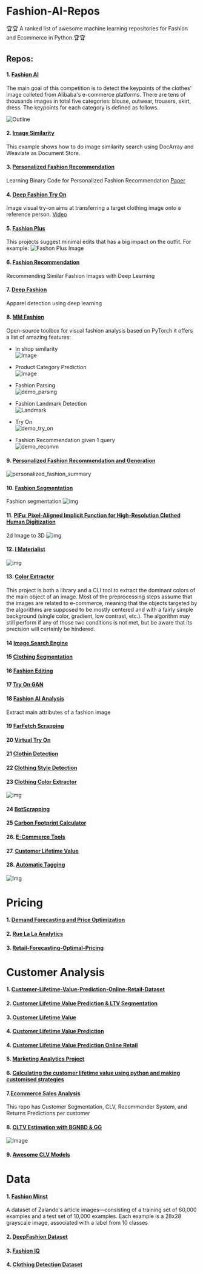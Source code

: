 # Fashion-AI-Repos

🏆🏆 A ranked list of awesome machine learning repositories for Fashion and Ecommerce in Python.🏆🏆



## Repos:
#### 1. [Fashion AI](https://github.com/HiKapok/tf.fashionAI)
The main goal of this competition is to detect the keypoints of the clothes' image colleted from Alibaba's e-commerce platforms. There are tens of thousands images in total five categories: blouse, outwear, trousers, skirt, dress. The keypoints for each category is defined as follows.

![Outline](https://raw.githubusercontent.com/HiKapok/tf.fashionAI/master/demos/outline.jpg)

#### 2. [Image Similarity](https://github.com/hanxiao/HM-Fashion-image-neural-search)
This example shows how to do image similarity search using DocArray and Weaviate as Document Store.

#### 3. [Personalized Fashion Recommendation](https://github.com/lzcn/Fashion-Hash-Net)
Learning Binary Code for Personalized Fashion Recommendation  [Paper](https://openaccess.thecvf.com/content_CVPR_2019/papers/Lu_Learning_Binary_Code_for_Personalized_Fashion_Recommendation_CVPR_2019_paper.pdf)


#### 4. [Deep Fashion Try On](https://github.com/switchablenorms/DeepFashion_Try_On)
Image visual try-on aims at transferring a target clothing image onto a reference person.
[Video](https://www.youtube.com/watch?v=BbKBSfDBcxI)

#### 5. [Fashion Plus](https://github.com/facebookresearch/FashionPlus)
This projects suggest minimal edits that has a big impact on the outfit. For example:
![Fashon Plus Image](https://github.com/facebookresearch/FashionPlus/blob/main/figures/demo_high_res.gif)


#### 6. [Fashion Recommendation](https://github.com/khanhnamle1994/fashion-recommendation)
Recommending Similar Fashion Images with Deep Learning


#### 7. [Deep Fashion](https://github.com/abhishekrana/DeepFashion)
Apparel detection using deep learning

#### 8. [MM Fashion](https://github.com/open-mmlab/mmfashion)
Open-source toolbox for visual fashion analysis based on PyTorch
it offers a list of amazing features:
- In shop similarity <br>
![Image](https://raw.githubusercontent.com/open-mmlab/mmfashion/master/misc/demo_retrieval.gif)

- Product Category Prediction <br>
![Image](https://raw.githubusercontent.com/open-mmlab/mmfashion/master/misc/demo_attribute.gif)
 
- Fashion Parsing <br>
![demo_parsing](https://raw.githubusercontent.com/open-mmlab/mmfashion/master/misc/demo_parsing.gif)

- Fashion Landmark Detection <br>
![Landmark](https://raw.githubusercontent.com/open-mmlab/mmfashion/master/misc/demo_landmark.gif)

- Try On <br>
![demo_try_on](https://raw.githubusercontent.com/open-mmlab/mmfashion/master/misc/demo_tryon.gif)

- Fashion Recommendation given 1 query<br>
![demo_recomm](https://raw.githubusercontent.com/open-mmlab/mmfashion/master/misc/demo_compatibility.gif)

#### 9. [Personalized Fashion Recommendation and Generation](https://github.com/kang205/DVBPR)
![personalized_fashion_summary](https://raw.githubusercontent.com/kang205/DVBPR/master/fig.png)

#### 10. [Fashion Segmentation](https://raw.githubusercontent.com/anish9/Fashion-AI-segmentation)
Fashion segmentation
![img](https://raw.githubusercontent.com/anish9/Fashion-AI-segmentation/master/c2.png)

#### 11. [PIFu: Pixel-Aligned Implicit Function for High-Resolution Clothed Human Digitization](https://github.com/shunsukesaito/PIFu)
2d Image to 3D
![img](https://camo.githubusercontent.com/c57f4e7246777d58d3f020a9fb64430b3a5f0f1e74f400199db2d78dadcbdae4/68747470733a2f2f7368756e73756b65736169746f2e6769746875622e696f2f504946752f7265736f75726365732f696d616765732f7465617365722e706e67)

#### 12.  [I Materialist](https://github.com/amirassov/kaggle-imaterialist)
![img](https://s3.amazonaws.com/ifashionist/Kaggle/Kaggle3.jpg)

#### 13. [Color Extractor](https://github.com/algolia/color-extractor)
This project is both a library and a CLI tool to extract the dominant colors of the main object of an image. Most of the preprocessing steps assume that the images are related to e-commerce, meaning that the objects targeted by the algorithms are supposed to be mostly centered and with a fairly simple background (single color, gradient, low contrast, etc.). The algorithm may still perform if any of those two conditions is not met, but be aware that its precision will certainly be hindered.

#### 14 [Image Search Engine](https://github.com/CVxTz/image_search_engine)

#### 15 [Clothing Segmentation](https://github.com/levindabhi/cloth-segmentation)

#### 16 [Fashion Editing](https://github.com/LZQhardworker/Fashion-Editing)

#### 17 [Try On GAN](https://github.com/ofnote/TryOnGAN)

#### 18 [Fashion AI Analysis](https://github.com/normalclone/fashion-ai-analysis)
Extract main attributes of a fashion image

#### 19 [FarFetch Scrapping](https://github.com/zpencerguy/fmarket)

#### 20 [Virtual Try On](https://github.com/b01902041/Deep-Virtual-Try-on-with-Clothes-Transform)

#### 21 [Clothin Detection](https://github.com/simaiden/Clothing-Detection)

#### 22 [Clothing Style Detection](https://github.com/zeynepCankara/Clothing-Style-Detector)

#### 23 [Clothing Color Extractor](https://github.com/taniaReyesM/color_cloth) <br>
![img](https://camo.githubusercontent.com/f2d3fbcde83004afd18face5717fb72fe002d4d7e2b4ebfa197d193989a07ca8/68747470733a2f2f6661726d352e737461746963666c69636b722e636f6d2f343436322f32343033333937343538385f666533346265393538612e6a7067)

#### 24 [BotScrapping](https://github.com/edsonlb/botScraping)

#### 25 [Carbon Footprint Calculator](https://github.com/NMF-earth/carbon-footprint)

#### 26. [E-Commerce Tools](https://github.com/practical-data-science/ecommercetools)

#### 27. [Customer Lifetime Value](https://github.com/SubeyteT/Customer-Lifetime-Value-Prediction-Online-Retail-Dataset)

#### 28. [Automatic Tagging](https://github.com/DataTurks-Engg/Automatic_tagging_of_clothing_in_E-Commerce)
![Img](https://camo.githubusercontent.com/3df0d19116db2b2ccd2cf1992feb525b9381d2febd6a8d3f19550b32d8237a9e/68747470733a2f2f63646e2d696d616765732d312e6d656469756d2e636f6d2f6d61782f313630302f312a6e70534b6b55327472435653494a45656c64314575512e706e67)


# Pricing

#### 1. [Demand Forecasting and Price Optimization](https://github.com/Azure/cortana-intelligence-price-optimization)

#### 2. [Rue La La Analytics](https://higherlogicdownload.s3.amazonaws.com/INFORMS/b52600b3-7c76-4495-9472-1777417473c4/UploadedImages/Rue%20La%20La%20-%20MIT%20paper.pdf)

#### 3. [Retail-Forecasting-Optimal-Pricing](https://github.com/samarthmistry/Retail-Forecasting-Optimal-Pricing)


# Customer Analysis
#### 1. [Customer-Lifetime-Value-Prediction-Online-Retail-Dataset](https://github.com/SubeyteT/Customer-Lifetime-Value-Prediction-Online-Retail-Dataset)
#### 2. [Customer Lifetime Value Prediction & LTV Segmentation](https://github.com/mukulsinghal001/customer-lifetime-prediction-using-python)
#### 3. [Customer Lifetime Value](https://github.com/mesudepolat/CUSTOMER_LIFETIME_VALUE)
#### 4. [Customer Lifetime Value Prediction](https://github.com/mesudepolat/Customer-Lifetime-Value-Prediction)
#### 4. [Customer Lifetime Value Prediction Online Retail](https://github.com/izzetblgc/Customer_Lifetime_Value_Prediction/blob/main/Customer_Lifetime_Value_Prediction.py)
#### 5. [Marketing Analytics Project](https://github.com/mehulsharma3795/Marketing-Analytics-Project)
#### 6. [Calculating the customer lifetime value using python and making customised strategies](https://github.com/Shailaja-Gupta/Customer_Lifetime_Value_Prediction)
#### 7.[Ecommerce Sales Analysis](https://github.com/matheastevens/Ecommerce-Sales-Analysis)
This repo has Customer Segmentation, CLV, Recommender System, and Returns Predictions per customer
#### 8. [CLTV Estimation with BGNBD & GG](https://github.com/kapmaznida/Customer_Lifetime_Value_Prediction_with_BGNBD-Gamma_Gamma)
![Image](https://raw.githubusercontent.com/kapmaznida/Customer_Lifetime_Value_Prediction_with_BGNBD-Gamma_Gamma/main/clv.jpeg)
#### 9. [Awesome CLV Models](https://github.com/akulumbeg/awesome-clv-models)

# Data 
#### 1. [Fashion Minst](https://github.com/zalandoresearch/fashion-mnist)
A dataset of Zalando's article images—consisting of a training set of 60,000 examples and a test set of 10,000 examples. Each example is a 28x28 grayscale image, associated with a label from 10 classes
#### 2. [DeepFashion Dataset](http://mmlab.ie.cuhk.edu.hk/projects/DeepFashion/AttributePrediction.html)

#### 3. [Fashion IQ](https://github.com/XiaoxiaoGuo/fashion-iq) 

#### 4. [Clothing Detection Dataset](https://github.com/simaiden/Clothing-Detection)
